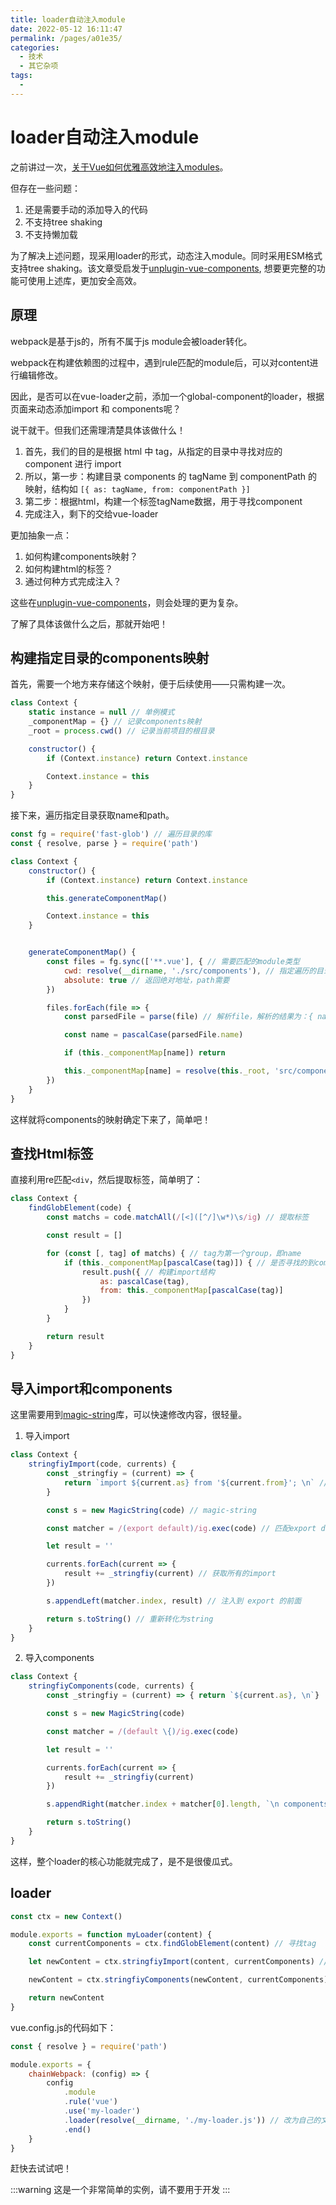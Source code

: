 ```yaml
---
title: loader自动注入module
date: 2022-05-12 16:11:47
permalink: /pages/a01e35/
categories:
  - 技术
  - 其它杂项
tags:
  - 
---
```


# loader自动注入module

之前讲过一次，[关于Vue如何优雅高效地注入modules](./05.关于Vue如何优雅高效地注入modules.md)。

但存在一些问题：

1. 还是需要手动的添加导入的代码
2. 不支持tree shaking
3. 不支持懒加载

为了解决上述问题，现采用loader的形式，动态注入module。同时采用ESM格式支持tree shaking。该文章受启发于[unplugin-vue-components](https://github.com/antfu/unplugin-vue-components),
想要更完整的功能可使用上述库，更加安全高效。

## 原理

webpack是基于js的，所有不属于js module会被loader转化。

webpack在构建依赖图的过程中，遇到rule匹配的module后，可以对content进行编辑修改。

因此，是否可以在vue-loader之前，添加一个global-component的loader，根据页面来动态添加import 和 components呢？

说干就干。但我们还需理清楚具体该做什么！

1. 首先，我们的目的是根据 html 中 tag，从指定的目录中寻找对应的 component 进行 import
2. 所以，第一步：构建目录 components 的 tagName 到 componentPath 的映射，结构如 `[{ as: tagName, from: componentPath }]`
3. 第二步：根据html，构建一个标签tagName数据，用于寻找component
4. 完成注入，剩下的交给vue-loader

更加抽象一点：

1. 如何构建components映射？
2. 如何构建html的标签？
3. 通过何种方式完成注入？

这些在[unplugin-vue-components](https://github.com/antfu/unplugin-vue-components)，则会处理的更为复杂。

了解了具体该做什么之后，那就开始吧！

## 构建指定目录的components映射

首先，需要一个地方来存储这个映射，便于后续使用——只需构建一次。

```javascript
class Context {
    static instance = null // 单例模式
    _componentMap = {} // 记录components映射
    _root = process.cwd() // 记录当前项目的根目录

    constructor() {
        if (Context.instance) return Context.instance

        Context.instance = this
    }
}
```

接下来，遍历指定目录获取name和path。

```javascript
const fg = require('fast-glob') // 遍历目录的库
const { resolve, parse } = require('path')

class Context {
    constructor() {
        if (Context.instance) return Context.instance

        this.generateComponentMap()

        Context.instance = this
    }


    generateComponentMap() {
        const files = fg.sync(['**.vue'], { // 需要匹配的module类型
            cwd: resolve(__dirname, './src/components'), // 指定遍历的目录
            absolute: true // 返回绝对地址，path需要
        })

        files.forEach(file => {
            const parsedFile = parse(file) // 解析file，解析的结果为：{ name: 'component', base: 'component.vue', dir: 'src/components', ext: '.vue'  }

            const name = pascalCase(parsedFile.name)

            if (this._componentMap[name]) return

            this._componentMap[name] = resolve(this._root, 'src/components', parsedFile.base) // 将 name 和 path 保存
        })
    }
}
```

这样就将components的映射确定下来了，简单吧！

## 查找Html标签

直接利用re匹配`<div`，然后提取标签，简单明了：

```javascript
class Context {
    findGlobElement(code) {
        const matchs = code.matchAll(/[<]([^/]\w*)\s/ig) // 提取标签

        const result = []

        for (const [, tag] of matchs) { // tag为第一个group，即name
            if (this._componentMap[pascalCase(tag)]) { // 是否寻找的到component
                result.push({ // 构建import结构
                    as: pascalCase(tag),
                    from: this._componentMap[pascalCase(tag)]
                })
            }
        }

        return result
    }
}
```

## 导入import和components

这里需要用到[magic-string](https://github.com/Rich-Harris/magic-string)库，可以快速修改内容，很轻量。

1. 导入import

```javascript
class Context {
    stringfiyImport(code, currents) {
        const _stringfiy = (current) => {
            return `import ${current.as} from '${current.from}'; \n` // 返回完整的import
        }

        const s = new MagicString(code) // magic-string

        const matcher = /(export default)/ig.exec(code) // 匹配export default的位置

        let result = ''

        currents.forEach(current => {
            result += _stringfiy(current) // 获取所有的import
        })

        s.appendLeft(matcher.index, result) // 注入到 export 的前面

        return s.toString() // 重新转化为string
    }
}
```

2. 导入components

```javascript
class Context {
    stringfiyComponents(code, currents) {
        const _stringfiy = (current) => { return `${current.as}, \n`}

        const s = new MagicString(code)

        const matcher = /(default \{)/ig.exec(code)

        let result = ''

        currents.forEach(current => {
            result += _stringfiy(current)
        })

        s.appendRight(matcher.index + matcher[0].length, `\n components: { \n ${result} }, \n`)

        return s.toString()
    }
}
```

这样，整个loader的核心功能就完成了，是不是很傻瓜式。

## loader

```javascript
const ctx = new Context()

module.exports = function myLoader(content) {
    const currentComponents = ctx.findGlobElement(content) // 寻找tag

    let newContent = ctx.stringfiyImport(content, currentComponents) // 注入import

    newContent = ctx.stringfiyComponents(newContent, currentComponents) // 注入compoents

    return newContent
}
```

vue.config.js的代码如下：

```javascript
const { resolve } = require('path')

module.exports = {
    chainWebpack: (config) => {
        config
            .module
            .rule('vue')
            .use('my-loader')
            .loader(resolve(__dirname, './my-loader.js')) // 改为自己的文件地址
            .end()
    }
}
```

赶快去试试吧！

:::warning
这是一个非常简单的实例，请不要用于开发
:::
